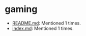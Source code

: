 # gaming
- [README.md](http://127.0.0.1:5002/view_item/a5b4ff6bf26252b4bfea042585c60ee6efb4d8be5c2b3413a796213b71606b10): Mentioned 1 times.
- [index.md](http://127.0.0.1:5002/view_item/ca0fc101c0f4f4f0e6fc5123d2b9b925ecbcedb524e19ad1b6490df8de64e627): Mentioned 1 times.
